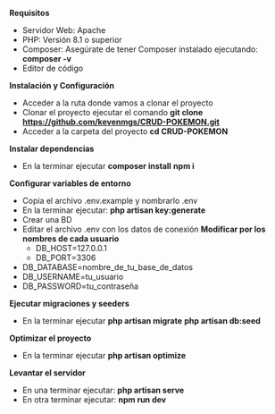 **Requisitos**
- Servidor Web: Apache
- PHP: Versión 8.1 o superior
- Composer: Asegúrate de tener Composer instalado ejecutando:
      **composer -v**
- Editor de código

**Instalación y Configuración**
- Acceder a la ruta donde vamos a clonar el proyecto
- Clonar el proyecto ejecutar el comando 
        **git clone https://github.com/kevenmgs/CRUD-POKEMON.git**
- Acceder a la carpeta del proyecto 
        **cd CRUD-POKEMON**

**Instalar dependencias**
- En la terminar ejecutar 
        **composer install**
        **npm i**

**Configurar variables de entorno**
- Copia el archivo .env.example y nombrarlo .env
- En la terminar ejecutar:
        **php artisan key:generate**
- Crear una BD
- Editar el archivo .env con los datos de conexión
      **Modificar por los nombres de cada usuario**
    - DB_HOST=127.0.0.1
    - DB_PORT=3306
- DB_DATABASE=nombre_de_tu_base_de_datos
- DB_USERNAME=tu_usuario
- DB_PASSWORD=tu_contraseña

**Ejecutar migraciones y seeders**
- En la terminar ejecutar 
        **php artisan migrate**
        **php artisan db:seed**

**Optimizar el proyecto**
- En la terminar ejecutar 
        **php artisan optimize**

**Levantar el servidor**
- En una terminar ejecutar:
        **php artisan serve**
- En otra terminar ejecutar:
        **npm run dev**



